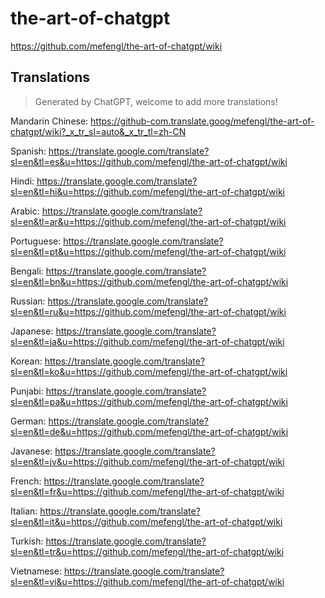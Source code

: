 # the-art-of-chatgpt

https://github.com/mefengl/the-art-of-chatgpt/wiki


## Translations

> Generated by ChatGPT, welcome to add more translations!

Mandarin Chinese: https://github-com.translate.goog/mefengl/the-art-of-chatgpt/wiki?_x_tr_sl=auto&_x_tr_tl=zh-CN

Spanish: https://translate.google.com/translate?sl=en&tl=es&u=https://github.com/mefengl/the-art-of-chatgpt/wiki

Hindi: https://translate.google.com/translate?sl=en&tl=hi&u=https://github.com/mefengl/the-art-of-chatgpt/wiki

Arabic: https://translate.google.com/translate?sl=en&tl=ar&u=https://github.com/mefengl/the-art-of-chatgpt/wiki

Portuguese: https://translate.google.com/translate?sl=en&tl=pt&u=https://github.com/mefengl/the-art-of-chatgpt/wiki

Bengali: https://translate.google.com/translate?sl=en&tl=bn&u=https://github.com/mefengl/the-art-of-chatgpt/wiki

Russian: https://translate.google.com/translate?sl=en&tl=ru&u=https://github.com/mefengl/the-art-of-chatgpt/wiki

Japanese: https://translate.google.com/translate?sl=en&tl=ja&u=https://github.com/mefengl/the-art-of-chatgpt/wiki

Korean: https://translate.google.com/translate?sl=en&tl=ko&u=https://github.com/mefengl/the-art-of-chatgpt/wiki

Punjabi: https://translate.google.com/translate?sl=en&tl=pa&u=https://github.com/mefengl/the-art-of-chatgpt/wiki

German: https://translate.google.com/translate?sl=en&tl=de&u=https://github.com/mefengl/the-art-of-chatgpt/wiki

Javanese: https://translate.google.com/translate?sl=en&tl=jv&u=https://github.com/mefengl/the-art-of-chatgpt/wiki

French: https://translate.google.com/translate?sl=en&tl=fr&u=https://github.com/mefengl/the-art-of-chatgpt/wiki

Italian: https://translate.google.com/translate?sl=en&tl=it&u=https://github.com/mefengl/the-art-of-chatgpt/wiki

Turkish: https://translate.google.com/translate?sl=en&tl=tr&u=https://github.com/mefengl/the-art-of-chatgpt/wiki

Vietnamese: https://translate.google.com/translate?sl=en&tl=vi&u=https://github.com/mefengl/the-art-of-chatgpt/wiki
